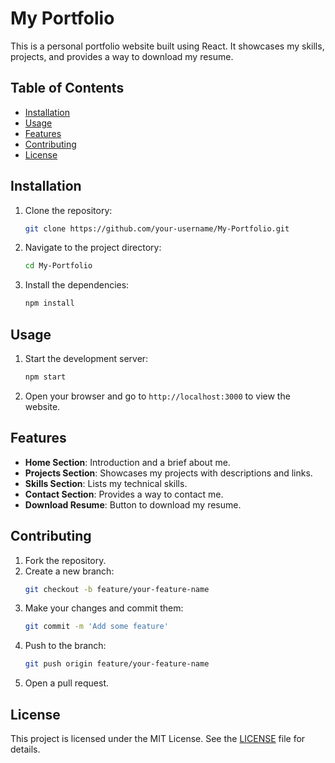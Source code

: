 # My Portfolio

This is a personal portfolio website built using React. It showcases my skills, projects, and provides a way to download my resume.

## Table of Contents

- [Installation](#installation)
- [Usage](#usage)
- [Features](#features)
- [Contributing](#contributing)
- [License](#license)

## Installation

1. Clone the repository:
    ```sh
    git clone https://github.com/your-username/My-Portfolio.git
    ```
2. Navigate to the project directory:
    ```sh
    cd My-Portfolio
    ```
3. Install the dependencies:
    ```sh
    npm install
    ```

## Usage

1. Start the development server:
    ```sh
    npm start
    ```
2. Open your browser and go to `http://localhost:3000` to view the website.

## Features

- **Home Section**: Introduction and a brief about me.
- **Projects Section**: Showcases my projects with descriptions and links.
- **Skills Section**: Lists my technical skills.
- **Contact Section**: Provides a way to contact me.
- **Download Resume**: Button to download my resume.

## Contributing

1. Fork the repository.
2. Create a new branch:
    ```sh
    git checkout -b feature/your-feature-name
    ```
3. Make your changes and commit them:
    ```sh
    git commit -m 'Add some feature'
    ```
4. Push to the branch:
    ```sh
    git push origin feature/your-feature-name
    ```
5. Open a pull request.

## License

This project is licensed under the MIT License. See the [LICENSE](LICENSE) file for details.